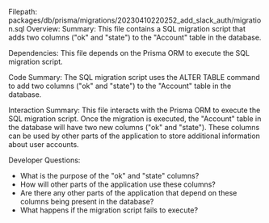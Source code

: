 Filepath: packages/db/prisma/migrations/20230410220252_add_slack_auth/migration.sql
Overview: Summary:
This file contains a SQL migration script that adds two columns ("ok" and "state") to the "Account" table in the database.

Dependencies:
This file depends on the Prisma ORM to execute the SQL migration script.

Code Summary:
The SQL migration script uses the ALTER TABLE command to add two columns ("ok" and "state") to the "Account" table in the database.

Interaction Summary:
This file interacts with the Prisma ORM to execute the SQL migration script. Once the migration is executed, the "Account" table in the database will have two new columns ("ok" and "state"). These columns can be used by other parts of the application to store additional information about user accounts.

Developer Questions:
- What is the purpose of the "ok" and "state" columns?
- How will other parts of the application use these columns?
- Are there any other parts of the application that depend on these columns being present in the database?
- What happens if the migration script fails to execute?

